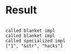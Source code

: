 # Result

```

called blanket impl
called blanket impl
called specialized impl
["1", "&str", "hacks"]

```
